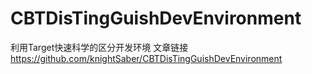 # CBTDisTingGuishDevEnvironment

利用Target快速科学的区分开发环境
文章链接
https://github.com/knightSaber/CBTDisTingGuishDevEnvironment
